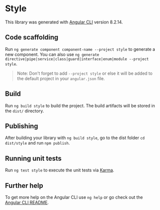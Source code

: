 # Style

This library was generated with [Angular CLI](https://github.com/angular/angular-cli) version 8.2.14.

## Code scaffolding

Run `ng generate component component-name --project style` to generate a new component. You can also use `ng generate directive|pipe|service|class|guard|interface|enum|module --project style`.
> Note: Don't forget to add `--project style` or else it will be added to the default project in your `angular.json` file. 

## Build

Run `ng build style` to build the project. The build artifacts will be stored in the `dist/` directory.

## Publishing

After building your library with `ng build style`, go to the dist folder `cd dist/style` and run `npm publish`.

## Running unit tests

Run `ng test style` to execute the unit tests via [Karma](https://karma-runner.github.io).

## Further help

To get more help on the Angular CLI use `ng help` or go check out the [Angular CLI README](https://github.com/angular/angular-cli/blob/master/README.md).
